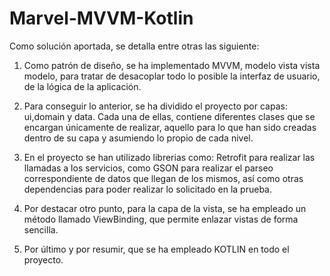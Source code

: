 # Marvel-MVVM-Kotlin

Como solución aportada, se detalla entre otras las siguiente:

1. Como patrón de diseño, se ha implementado MVVM, modelo vista vista modelo, para tratar de desacoplar todo lo posible la interfaz de usuario, de la lógica de la aplicación.

2. Para conseguir lo anterior, se ha dividido el proyecto por capas: ui,domain y data. Cada una de ellas, contiene diferentes clases que se encargan únicamente de realizar, aquello
para lo que han sido creadas dentro de su capa y asumiendo lo propio de cada nivel.

3. En el proyecto se han utilizado librerias como: Retrofit para realizar las llamadas a los servicios, como GSON para realizar el parseo correspondiente de datos que llegan de los mismos,
así como otras dependencias para poder realizar lo solicitado en la prueba.

4. Por destacar otro punto, para la capa de la vista, se ha empleado un método llamado ViewBinding, que permite enlazar vistas de forma sencilla.

5. Por último y por resumir, que se ha empleado KOTLIN en todo el proyecto.
